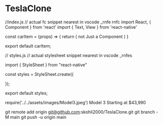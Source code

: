 # TeslaClone
//index.js
// actual fc snippet nearest in vscode _rnfe rnfc
import React, { Component } from 'react'
import { Text, View } from 'react-native'

const carItem = (props) => {
  return (
    <View>
       <Text> not Just a Component </Text>
    </View>
  )
}

export default carItem;

// styles.js
// actual stylesheet snippet nearest in vscode _rnfes

import { StyleSheet } from "react-native"


const styles = StyleSheet.create({

});

export default styles;


require('../../assets/images/Model3.jpeg')
Model 3
Starting at $43,990

git remote add origin git@github.com:skohli2000/TeslaClone.git
git branch -M main
git push -u origin main
